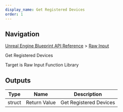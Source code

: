 ```yaml
---
display_name: Get Registered Devices
order: 1
---
```

## Navigation

[Unreal Engine Blueprint API Reference](https://dev.epicgames.com/documentation/en-us/unreal-engine/BlueprintAPI) > [Raw Input](https://dev.epicgames.com/documentation/en-us/unreal-engine/BlueprintAPI/RawInput)

Get Registered Devices

Target is Raw Input Function Library

## Outputs

| Type | Name | Description |
| --- | --- | --- |
| struct | Return Value | Get Registered Devices |
